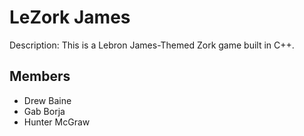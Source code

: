# LeZork James
Description: This is a Lebron James-Themed Zork game built in C++.
## Members
- Drew Baine
- Gab Borja
- Hunter McGraw



